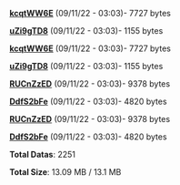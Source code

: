 [**kcqtWW6E**](/data/kcqtWW6E.txt) (09/11/22 - 03:03)- 7727 bytes

[**uZi9gTD8**](/data/uZi9gTD8.txt) (09/11/22 - 03:03)- 1155 bytes

[**kcqtWW6E**](/data/kcqtWW6E.txt) (09/11/22 - 03:03)- 7727 bytes

[**uZi9gTD8**](/data/uZi9gTD8.txt) (09/11/22 - 03:03)- 1155 bytes

[**RUCnZzED**](/data/RUCnZzED.txt) (09/11/22 - 03:03)- 9378 bytes

[**DdfS2bFe**](/data/DdfS2bFe.txt) (09/11/22 - 03:03)- 4820 bytes

[**RUCnZzED**](/data/RUCnZzED.txt) (09/11/22 - 03:03)- 9378 bytes

[**DdfS2bFe**](/data/DdfS2bFe.txt) (09/11/22 - 03:03)- 4820 bytes

**Total Datas**: 2251

**Total Size**: 13.09 MB / 13.1 MB